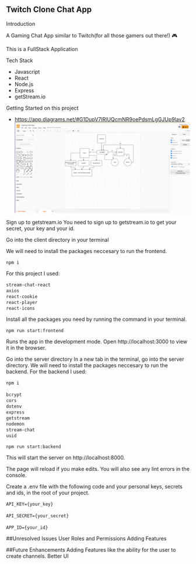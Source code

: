 ## Twitch Clone Chat App

Introduction

A Gaming Chat App similar to Twitch(for all those gamers out there!) :video_game:

This is a FullStack Application


Tech Stack
- Javascript
- React
- Node.js
- Express
- getStream.io 

Getting Started on this project
- https://app.diagrams.net/#G1DupV7IRlUQcmNR9oePdsmLgGJUp9lav2
![This is an image](https://github.com/SDePaula97/Chat-App/blob/main/trello%20board.png)

Sign up to getstream.io
You need to sign up to getstream.io to get your secret, your key and your id.

Go into the client directory in your terminal

We will need to install the packages neccesary to run the frontend.
```
npm i
```
For this project I used:
```
stream-chat-react
axios
react-cookie
react-player
react-icons
```

Install all the packages you need by running the command in your terminal.
```
npm run start:frontend
```
Runs the app in the development mode.
Open http://localhost:3000 to view it in the browser.

Go into the server directory
In a new tab in the terminal, go into the server directory. We will need to install the packages neccesary to run the backend.
For the backend I used:
```
npm i

bcrypt
cors
dotenv
express
getstream
nodemon
stream-chat
uuid
```
```
npm run start:backend
```
This will start the server on http://localhost:8000.

The page will reload if you make edits.
You will also see any lint errors in the console.

Create a .env file with the following code and your personal keys, secrets and ids, in the root of your project.
```
API_KEY={your_key}

API_SECRET={your_secret}

APP_ID={your_id}
```


##Unresolved Issues
User Roles and Permissions
Adding Features

##Future Enhancements
Adding Features like the ability for the user to create channels.
Better UI


